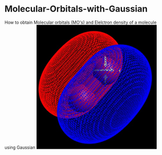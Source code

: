 # Molecular-Orbitals-with-Gaussian
How to obtain Molecular orbitals (MO's) and Elelctron density of a molecule using Gaussian
![O2 (HOMO-3)](o2homo_3.jpg)
